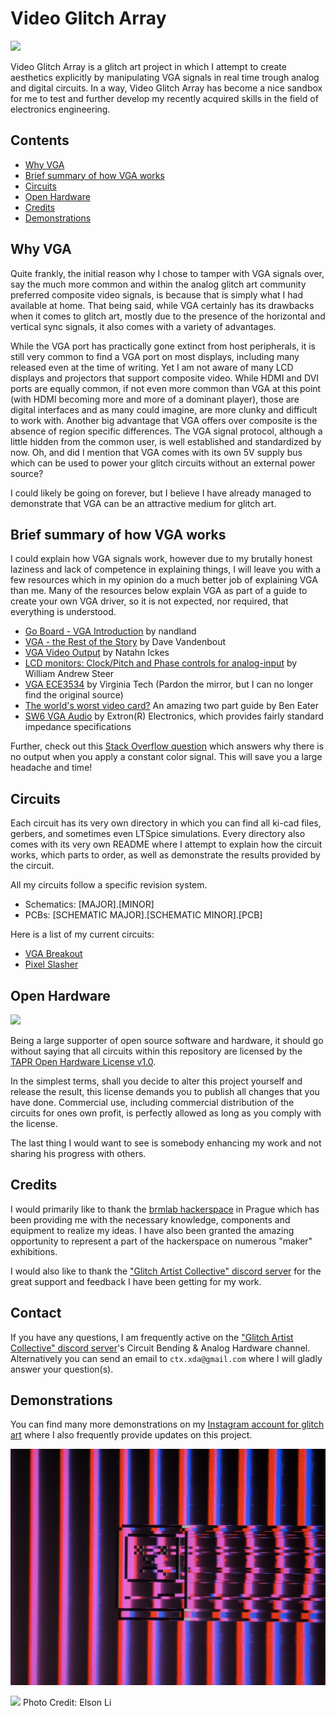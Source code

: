 # Video Glitch Array

![](img/Title.jpg)

Video Glitch Array is a glitch art project in which I attempt to create aesthetics explicitly by manipulating VGA signals in real time trough analog and digital circuits. In a way, Video Glitch Array has become a nice sandbox for me to test and further develop my recently acquired skills in the field of electronics engineering.

## Contents

- [Why VGA](#Why-VGA)
- [Brief summary of how VGA works](#Brief-summary-of-how-VGA-works)
- [Circuits](#Circuits)
- [Open Hardware](#Open-Hardware)
- [Credits](#Credits)
- [Demonstrations](#Demonstrations)

## Why VGA

Quite frankly, the initial reason why I chose to tamper with VGA signals over, say the much more common and within the analog glitch art community preferred composite video signals, is because that is simply what I had available at home. That being said, while VGA certainly has its drawbacks when it comes to glitch art, mostly due to the presence of the horizontal and vertical sync signals, it also comes with a variety of advantages.

While the VGA port has practically gone extinct from host peripherals, it is still very common to find a VGA port on most displays, including many released even at the time of writing. Yet I am not aware of many LCD displays and projectors that support composite video. While HDMI and DVI ports are equally common, if not even more common than VGA at this point (with HDMI becoming more and more of a dominant player), those are digital interfaces and as many could imagine, are more clunky and difficult to work with. Another big advantage that VGA offers over composite is the absence of region specific differences. The VGA signal protocol, although a little hidden from the common user, is well established and standardized by now. Oh, and did I mention that VGA comes with its own 5V supply bus which can be used to power your glitch circuits without an external power source?

I could likely be going on forever, but I believe I have already managed to demonstrate that VGA can be an attractive medium for glitch art.

## Brief summary of how VGA works

I could explain how VGA signals work, however due to my brutally honest laziness and lack of competence in explaining things, I will leave you with a few resources which in my opinion do a much better job of explaining VGA than me. Many of the resources below explain VGA as part of a guide to create your own VGA driver, so it is not expected, nor required, that everything is understood.

- [Go Board - VGA Introduction](https://www.nandland.com/goboard/vga-introduction-test-patterns.html) by nandland
- [VGA - the Rest of the Story](http://www.xess.com/blog/vga-the-rest-of-the-story/) by Dave Vandenbout
- [VGA Video Output](http://web.mit.edu/6.111/www/labkit/vga.shtml) by Natahn Ickes
- [LCD monitors: Clock/Pitch and Phase controls for analog-input](http://www.techmind.org/lcd/phasexplan.html) by William Andrew Steer
- [VGA ECE3534](https://drive.google.com/file/d/1oJ0iN84QY8XnXu3txFdtZf11J46l7f6y/view?usp=sharing) by Virginia Tech (Pardon the mirror, but I can no longer find the original source)
- [The world's worst video card?](https://www.youtube.com/watch?v=l7rce6IQDWs&t=976s) An amazing two part guide by Ben Eater
- [SW6 VGA Audio](http://www.partyzant.com.pl/instrukcje/matrixy/SW6_VGA_Audio.pdf) by Extron(R) Electronics, which provides fairly standard impedance specifications

Further, check out this [Stack Overflow question](https://electronics.stackexchange.com/questions/221536/vga-driver-not-working) which answers why there is no output when you apply a constant color signal. This will save you a large headache and time!


## Circuits

Each circuit has its very own directory in which you can find all ki-cad files, gerbers, and sometimes even LTSpice simulations. Every directory also comes with its very own README where I attempt to explain how the circuit works, which parts to order, as well as demonstrate the results provided by the circuit.

All my circuits follow a specific revision system.

- Schematics: [MAJOR].[MINOR]
- PCBs: [SCHEMATIC MAJOR].[SCHEMATIC MINOR].[PCB]

Here is a list of my current circuits:

- [VGA Breakout](https://github.com/CTXz/Video-Glitch-Array/tree/master/VGABreakout/README.md)
- [Pixel Slasher](https://github.com/CTXz/Video-Glitch-Array/tree/master/PixelSlasher/README.md)

## Open Hardware

![](https://i0.wp.com/www.oshwa.org/wp-content/uploads/2014/03/oshw-logo-200-px.png?resize=190%2C200)

Being a large supporter of open source software and hardware, it should go without saying that all circuits within this repository are licensed by the [TAPR Open Hardware License v1.0](https://tapr.org/ohl.html).

In the simplest terms, shall you decide to alter this project yourself and release the result, this license demands you to publish all changes that you have done. Commercial use, including commercial distribution of the circuits for ones own profit, is perfectly allowed as long as you comply with the license.

The last thing I would want to see is somebody enhancing my work and not sharing his progress with others.

## Credits

I would primarily like to thank the [brmlab hackerspace](https://brmlab.cz/) in Prague which has been providing me with the necessary knowledge, components and equipment to realize my ideas. I have also been granted the amazing opportunity to represent a part of the hackerspace on numerous "maker" exhibitions.

I would also like to thank the ["Glitch Artist Collective" discord server](https://discord.gg/r6NnsXX) for the great support and feedback I have been getting for my work.

## Contact

If you have any questions, I am frequently active on the ["Glitch Artist Collective" discord server](https://discord.gg/r6NnsXX)'s Circuit Bending & Analog Hardware channel. Alternatively you can send an email to `ctx.xda@gmail.com` where I will gladly answer your question(s).

## Demonstrations

You can find many more demonstrations on my [Instagram account for glitch art](https://www.instagram.com/video.home.systems/) where I also frequently provide updates on this project.

![](img/SadMac.jpg)

![](img/Elson-Li-AP.jpg)
Photo Credit: Elson Li
